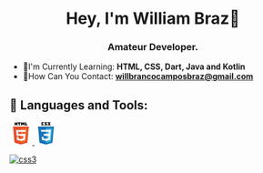 <h1 align="center">Hey, I'm William Braz👋</h1>
<h3 align="center">Amateur Developer.</h3>

- :seedling:I'm Currently Learning: **HTML, CSS, Dart, Java and Kotlin**
- :love_letter:How Can You Contact: **willbrancocamposbraz@gmail.com**

## 🚀 Languages and Tools:
<p align="left"> <a href="https://www.w3.org/html/" target="_blank"> <img src="https://raw.githubusercontent.com/devicons/devicon/master/icons/html5/html5-original-wordmark.svg" alt="html5" width="40" height="40"/> </a> <a href="https://www.w3schools.com/css/" target="_blank"> <img src="https://raw.githubusercontent.com/devicons/devicon/master/icons/css3/css3-original-wordmark.svg" alt="css3" width="40" height="40"/> 
  
  <a href="https://www.google.com/url?sa=i&url=https%3A%2F%2Fpt.wikipedia.org%2Fwiki%2FFicheiro%3ADart-logo.png&psig=AOvVaw2mXrBY0z-TDBYma1xkLECw&ust=1644019322256000&source=images&cd=vfe&ved=0CAsQjRxqFwoTCICG07Hf5PUCFQAAAAAdAAAAABAD" target="_blank"> <img src="https://www.google.com/url?sa=i&url=https%3A%2F%2Fpt.wikipedia.org%2Fwiki%2FFicheiro%3ADart-logo.png&psig=AOvVaw2mXrBY0z-TDBYma1xkLECw&ust=1644019322256000&source=images&cd=vfe&ved=0CAsQjRxqFwoTCICG07Hf5PUCFQAAAAAdAAAAABAD" alt="css3" width="40" height="40"/> 
